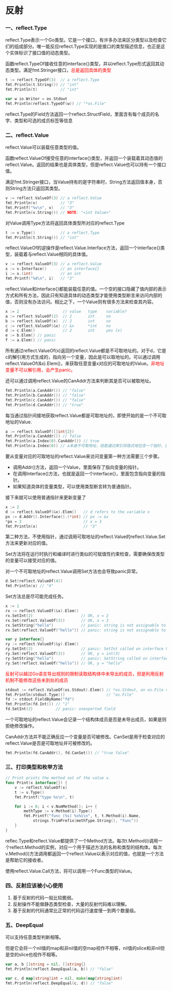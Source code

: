 # 反射

### 一、reflect.Type

reflect.Type表示一个Go类型。它是一个接口，有许多办法来区分类型以及检查它们的组成部分。唯一能反应reflect.Type实现的是接口的类型描述信息，也正是这个实体标识了接口值的动态类型。

函数reflect.TypeOf接收任意的interface{}类型，并以reflect.Type形式返回其动态类型。满足fmt.Stringer接口，<span style='color:red'>总是返回具体的类型</span>

```Go
t := reflect.TypeOf(3)  // a reflect.Type
fmt.Println(t.String()) // "int"
fmt.Println(t)          // "int"

var w io.Writer = os.Stdout
fmt.Println(reflect.TypeOf(w)) // "*os.File"
```

reflect.Type的Field方法返回一个reflect.StructField，里面含有每个成员的名字、类型和可选的成员标签等信息

### 二、reflect.Value

reflect.Value可以装载任意类型的值。

函数reflect.ValueOf接受任意的interface{}类型，并返回一个装载着其动态值的reflect.Value。返回的结果也是具体类型，但是reflect.Value也可以持有一个接口值。

满足fmt.Stringer接口，当Value持有的是字符串时，String方法返回值本身，否则String方法只返回其类型。

```Go
v := reflect.ValueOf(3) // a reflect.Value
fmt.Println(v)          // "3"
fmt.Printf("%v\n", v)   // "3"
fmt.Println(v.String()) // NOTE: "<int Value>"
```

对Value调用Type方法将返回具体类型所对应的reflect.Type

```Go
t := v.Type()           // a reflect.Type
fmt.Println(t.String()) // "int"
```

reflect.ValueOf的逆操作是reflect.Value.Interface方法，返回一个interface{}类型，装载着与reflect.Value相同的具体值。

```Go
v := reflect.ValueOf(3) // a reflect.Value
x := v.Interface()      // an interface{}
i := x.(int)            // an int
fmt.Printf("%d\n", i)   // "3"
```

reflect.Value和interface{}都能装载任意的值。一个空的接口隐藏了值内部的表示方式和所有方法，因此只有知道具体的动态类型才能使用类型断言来访问内部的值，否则没有办法访问。相比之下，一个Value则有很多方法来检查其内容。

```Go
x := 2                   // value   type    variable?
a := reflect.ValueOf(2)  // 2       int     no
b := reflect.ValueOf(x)  // 2       int     no
c := reflect.ValueOf(&x) // &x      *int    no
d := c.Elem()            // 2       int     yes (x)
e := b.Elem() // panic 
f := a.Elem() // panic
```

所有通过reflect.ValueOf(x)返回的reflect.Value都是不可取地址的。对于d，它是c的解引用方式生成的，指向另一个变量，因此是可以取地址的。可以通过调用reflect.ValueOf(&x).Elem()，来获取任意变量x对应的可取地址的Value。<span style='color:red'>非地址变量不可以解引用，会产生panic。</span>

还可以通过调用reflect.Value的CanAddr方法来判断其是否可以被取地址。

```Go
fmt.Println(a.CanAddr()) // "false"
fmt.Println(b.CanAddr()) // "false"
fmt.Println(c.CanAddr()) // "false"
fmt.Println(d.CanAddr()) // "true"
```

每当通过指针间接地获取reflect.Value都是可取地址的，即使开始的是一个不可取地址的Value.

```go
a := reflect.ValueOf([]int{2})
fmt.Println(a.CanAddr()) // false
fmt.Println(a.Index(0).CanAddr()) // true
fmt.Println(a.Index(0)) // a本身不可取地址，但是通过索引将隐式地包含一个指针，它就是可取地址的
```

要从变量对应的可取地址的reflect.Value来访问变量第一种方法需要三个步骤。

- 调用Addr()方法，返回一个Value，里面保存了指向变量的指针。
- 在调用Interface()方法，也就是返回一个interface{}，里面包含指向变量的指针。
- 如果知道具体的变量类型，可以使用类型断言转为普通指针。

接下来就可以使用普通指针来更新变量了

```Go
x := 2
d := reflect.ValueOf(&x).Elem()   // d refers to the variable x
px := d.Addr().Interface().(*int) // px := &x
*px = 3                           // x = 3
fmt.Println(x)                    // "3"
```

第二种方法，不使用指针，通过调用可取地址的reflect.Value的reflect.Value.Set方法来更新对应的值。

Set方法将在运行时执行和编译时进行类似的可赋值性约束检查，需要确保改类型的变量可以接受对应的值。

对一个不可取地址的reflect.Value调用Set方法也会导致panic异常。

```Go
d.Set(reflect.ValueOf(4))
fmt.Println(x) // "4"
```

Set方法总是尽可能完成任务。

```Go
x := 1
rx := reflect.ValueOf(&x).Elem()
rx.SetInt(2)                     // OK, x = 2
rx.Set(reflect.ValueOf(3))       // OK, x = 3
rx.SetString("hello")            // panic: string is not assignable to int
rx.Set(reflect.ValueOf("hello")) // panic: string is not assignable to int

var y interface{}
ry := reflect.ValueOf(&y).Elem()
ry.SetInt(2)                     // panic: SetInt called on interface Value
ry.Set(reflect.ValueOf(3))       // OK, y = int(3)
ry.SetString("hello")            // panic: SetString called on interface Value
ry.Set(reflect.ValueOf("hello")) // OK, y = "hello"
```

<span style='color:red'>反射可以越过Go语言导出规则的限制读取结构体中未导出的成员，但是利用反射机制不能修改这些未到处的成员</span>

```Go
stdout := reflect.ValueOf(os.Stdout).Elem() // *os.Stdout, an os.File var
fmt.Println(stdout.Type())                  // "os.File"
fd := stdout.FieldByName("fd")
fmt.Println(fd.Int()) // "1"
fd.SetInt(2)          // panic: unexported field
```

一个可取地址的reflect.Value会记录一个结构体成员是否是未导出成员，如果是则拒绝修改操作。

CanAddr方法并不能正确反应一个变量是否可被修改。CanSet是用于检查对应的reflect.Value是否是可取地址并可被修改的。

```Go
fmt.Println(fd.CanAddr(), fd.CanSet()) // "true false"
```



### 三、打印类型和枚举方法

```Go
// Print prints the method set of the value x.
func Print(x interface{}) {
    v := reflect.ValueOf(x)
    t := v.Type()
    fmt.Printf("type %s\n", t)

    for i := 0; i < v.NumMethod(); i++ {
        methType := v.Method(i).Type()
        fmt.Printf("func (%s) %s%s\n", t, t.Method(i).Name,
            strings.TrimPrefix(methType.String(), "func"))
    }
}
```

reflec.Type和reflect.Value都提供了一个Method方法。每次t.Method(i)调用一个reflect.Method的实例，对应一个用于描述方法的名称和类型的结构体。每次v.Method(i)方法调用都返回一个reflect.Value以表示对应的值，也就是一个方法是帮助它的接收者。

使用reflect.Value.Call方法，将可以调用一个Func类型的Value。



### 四、反射应该被小心使用

1. 基于反射的代码一般比较脆弱。
2. 反射操作不能做静态类型检查，大量的反射代码难以理解。
3. 基于反射的代码通常比正常的代码运行速度慢一到两个数量级。



### 五、DeepEqual

可以支持任意类型判断相等。

但是它会将一个nil值的map和非nil值的空map视作不相等，nil值的slice和非nil但是空的slice也视作不相等。

```Go
var a, b []string = nil, []string{}
fmt.Println(reflect.DeepEqual(a, b)) // "false"

var c, d map[string]int = nil, make(map[string]int)
fmt.Println(reflect.DeepEqual(c, d)) // "false"
```
